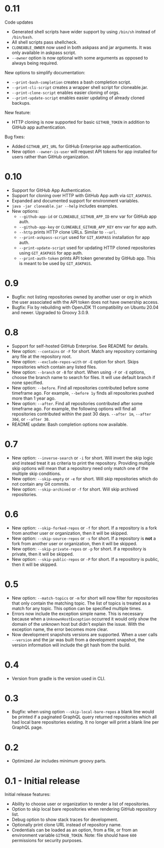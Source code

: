 # 0.11

Code updates

- Generated shell scripts have wider support by using `/bin/sh` instead of
  `/bin/bash`.
- All shell scripts pass shellcheck.
- `CLONEABLE_OWNER` now used in both askpass and jar arguments.  It was only
  available in askpass script.
- `--owner` option is now optional with some arguments as opposed to always
  being required.

New options to simplify documentation:

- `--print-bash-completion` creates a bash completion script.
- `--print-cli-script` creates a wrapper shell script for cloneable.jar.
- `--print-clone-script` enables easier cloning of orgs.
- `--print-update-script` enables easier updating of already cloned backups.

New feature:

- HTTP cloning is now supported for basic `GITHUB_TOKEN` in addition to GitHub
  app authentication.

Bug fixes:

- Added `GITHUB_API_URL` for GitHub Enterprise app authentication.
- New option `--owner-is-user` will request API tokens for app installed for
  users rather than GitHub organization.


# 0.10

- Support for GitHub App Authentication.
- Support for cloning over HTTP with GitHub App auth via `GIT_ASKPASS`.
- Expanded and documented support for environment variables.
- `java -jar cloneable.jar --help` includes examples.
- New options:
  - `--github-app-id` or `CLONEABLE_GITHUB_APP_ID` env var for GitHub app auth.
  - `--github-app-key` or `CLONEABLE_GITHUB_APP_KEY` env var for app auth.
  - `--http` prints HTTP clone URLs.  Similar to `--url`.
  - `--print-askpass-script` used for `GIT_ASKPASS` installation for app auth.
  - `--print-update-script` used for updating HTTP cloned repositories using
    `GIT_ASKPASS` for app auth.
  - `--print-auth-token` prints API token generated by GitHub app.  This is
    meant to be used by `GIT_ASKPASS`.

# 0.9

- Bugfix: not listing repositories owned by another user or org in which the
  user associated with the API token does not have ownership access.
- Bugfix: Fix by rebuilding with OpenJDK 11 compatibility on Ubuntu 20.04 and
  newer.  Upgraded to Groovy 3.0.9.

# 0.8

- Support for self-hosted GitHub Enterprise.  See README for details.
- New option: `--contains` or `-F` for short.  Match any repository containing
  any file at the repository root.
- New option: `--exclude-repos-with` or `-E` option for short.  Skips
  repositories which contain any listed files.
- New option: `--branch` or `-B` for short.  When using `-F` or `-E` options,
  choose the branch name to search for files.  It will use default branch if
  none specified.
- New option: `--before`.  Find all repositories contributed before some
  timeframe ago.  For example, `--before 1y` finds all repositories pushed more
  than 1 year ago.
- New option: `--after`.  Find all repositories contributed after some
  timeframe ago.  For example, the following options will find all repositories
  contributed within the past 30 days.  `--after 1m`, `--after 30d`, or `--after
  30`.
- README update: Bash completion options now available.

# 0.7

- New option: `--inverse-search` or `-i` for short.  Will invert the skip logic
  and instead treat it as criteria to print the repository.  Providing multiple
  skip options will mean that a repository need only match one of the multiple
  skip conditions.
- New option: `--skip-empty` or `-e` for short.  Will skip repositories which do
  not contain any Git commits.
- New option: `--skip-archived` or `-f` for short.  Will skip archived
  repositories.

# 0.6

- New option: `--skip-forked-repos` or `-f` for short.  If a repository is a fork from another user
  or organization, then it will be skipped.
- New option: `--skip-source-repos` or `-s` for short.  If a repository is
  **not** a fork from another user or organization, then it will be skipped.
- New option: `--skip-private-repos` or `-p` for short.  If a repository is
  private, then it will be skipped.
- New option: `--skip-public-repos` or `-P` for short.  If a repository is
  public, then it will be skipped.

# 0.5

- New option: `--match-topics` or `-m` for short will now filter for
  repositories that only contain the matching topic.  The list of topics is
  treated as a match for any topic.  This option can be specified multiple
  times.
- Errors now include the exception simple name.  This is necessary because when
  a `UnknownHostException` occurred it would only show the domain of the unknown
  host but didn't explain the issue.  With the exception name, the error becomes
  more clear.
- Now development snapshots versions are supported.  When a user calls
  `--version` and the jar was built from a development snapshot, the version
  information will include the git hash from the build.

# 0.4

- Version from gradle is the version used in CLI.

# 0.3

- Bugfix: when using option `--skip-local-bare-repos` a blank line would be
  printed if a paginated GraphQL query returned repositories which all had local
  bare repositories existing.  It no longer will print a blank line per GraphQL
  page.

# 0.2

- Optimized Jar includes minimum groovy parts.

#  0.1 - Initial release

Initial release features:

- Ability to choose user or organization to render a list of repositories.
- Option to skip local bare repositories when rendering GitHub repository list.
- Debug option to show stack traces for development.
- Optionally print clone URL instead  of repository name.
- Credentials can be loaded as an option, from a file, or from an environment
  variable `GITHUB_TOKEN`.  Note: file should have `600` permissions for
  security purposes.
